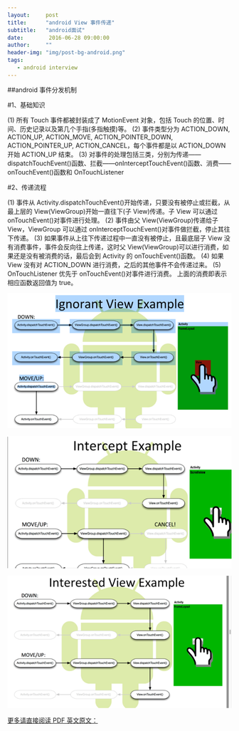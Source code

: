 ```yaml
---
layout:     post
title:      "android View 事件传递"
subtitle:   "android面试"
date:        2016-06-28 09:00:00
author:     ""
header-img: "img/post-bg-android.png"
tags:
   - android interview
---
```



##android 事件分发机制


#1、基础知识

 (1) 所有 Touch 事件都被封装成了 MotionEvent 对象，包括 Touch 的位置、时间、历史记录以及第几个手指(多指触摸)等。
 (2) 事件类型分为 ACTION_DOWN, ACTION_UP, ACTION_MOVE, ACTION_POINTER_DOWN, ACTION_POINTER_UP, ACTION_CANCEL，每个事件都是以 ACTION_DOWN 开始 ACTION_UP 结束。
 (3) 对事件的处理包括三类，分别为传递——dispatchTouchEvent()函数、拦截——onInterceptTouchEvent()函数、消费——onTouchEvent()函数和 OnTouchListener


#2、传递流程

 (1) 事件从 Activity.dispatchTouchEvent()开始传递，只要没有被停止或拦截，从最上层的 View(ViewGroup)开始一直往下(子 View)传递。子 View 可以通过 onTouchEvent()对事件进行处理。
 (2) 事件由父 View(ViewGroup)传递给子 View，ViewGroup 可以通过  onInterceptTouchEvent()对事件做拦截，停止其往下传递。
 (3) 如果事件从上往下传递过程中一直没有被停止，且最底层子 View 没有消费事件，事件会反向往上传递，这时父 View(ViewGroup)可以进行消费，如果还是没有被消费的话，最后会到 Activity 的 onTouchEvent()函数。
 (4) 如果 View 没有对 ACTION_DOWN 进行消费，之后的其他事件不会传递过来。
 (5) OnTouchListener 优先于 onTouchEvent()对事件进行消费。
上面的消费即表示相应函数返回值为 true。



![](/img/view_Ignorant.png)




![](/img/view_intercepert.png)



![](/img/view_interest.png)



[更多请直接阅读 PDF 英文原文：](http://trinea.github.io/download/pdf/android/PRE_andevcon_mastering-the-android-touch-system.pdf)
